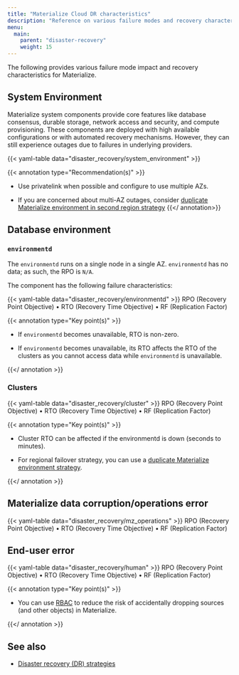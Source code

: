 ```yaml
---
title: "Materialize Cloud DR characteristics"
description: "Reference on various failure modes and recovery characteristics of Materialize Cloud."
menu:
  main:
    parent: "disaster-recovery"
    weight: 15
---
```


The following provides  various failure mode impact and recovery
characteristics for Materialize.

## System Environment

Materialize system components provide core features like database consensus,
durable storage, network access and security, and compute provisioning. These
components are deployed with high available configurations or with automated
recovery mechanisms. However, they can still experience outages due to failures
in underlying providers.

{{< yaml-table data="disaster_recovery/system_environment" >}}

{{< annotation type="Recommendation(s)" >}}
- Use privatelink when possible and configure to use multiple AZs.

- If you are concerned about multi-AZ outages, consider [duplicate Materialize
  environment in second region strategy](/manage/disaster-recovery/#level-3-a-duplicate-materialize-environment-inter-region-resilience)
{{</ annotation>}}

## Database environment

### `environmentd`

The `environmentd` runs on a single node in a single AZ. `environmentd`
has no data; as such, the RPO is `N/A`.

The component has the following failure characteristics:

{{< yaml-table data="disaster_recovery/environmentd" >}}
<span class="caption">
RPO (Recovery Point Objective) • RTO (Recovery Time Objective) • RF (Replication
Factor)
</span>

{{< annotation type="Key point(s)" >}}

- If `environmentd` becomes unavailable, RTO is non-zero.

- If `environmentd` becomes unavailable, its RTO affects the RTO of the clusters
  as you cannot access data while `environmentd` is unavailable.

{{</ annotation >}}

### Clusters

{{< yaml-table data="disaster_recovery/cluster" >}}
<span class="caption">
RPO (Recovery Point Objective) • RTO (Recovery Time Objective) • RF (Replication
Factor)
</span>

{{< annotation type="Key point(s)" >}}

- Cluster RTO can be affected if the environmentd is down (seconds to minutes).

- For regional failover strategy, you can use a [duplicate Materialize
  environment
  strategy](/manage/disaster-recovery/#level-3-a-duplicate-materialize-environment-inter-region-resilience).

{{</ annotation >}}

## Materialize data corruption/operations error

{{< yaml-table data="disaster_recovery/mz_operations" >}}
<span class="caption">
RPO (Recovery Point Objective) • RTO (Recovery Time Objective) • RF (Replication
Factor)
</span>

## End-user error

{{< yaml-table data="disaster_recovery/human" >}}
<span class="caption">
RPO (Recovery Point Objective) • RTO (Recovery Time Objective) • RF (Replication
Factor)
</span>

{{< annotation type="Key point(s)" >}}

- You can use [RBAC](/security/access-control/) to reduce the risk of
  accidentally dropping sources (and other objects) in Materialize.

{{</ annotation >}}

## See also

- [Disaster recovery (DR) strategies](/manage/disaster-recovery/)
